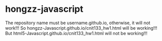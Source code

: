 # hongzz-javascript
The repository name must be username.github.io, otherwise, it will not work!!!
So hongzz-Javascript.github.io/cnit133_hw1.html  will be working!!!
But html5-Javascript.github.io/cnit133_hw1.html  will not be working!!!
